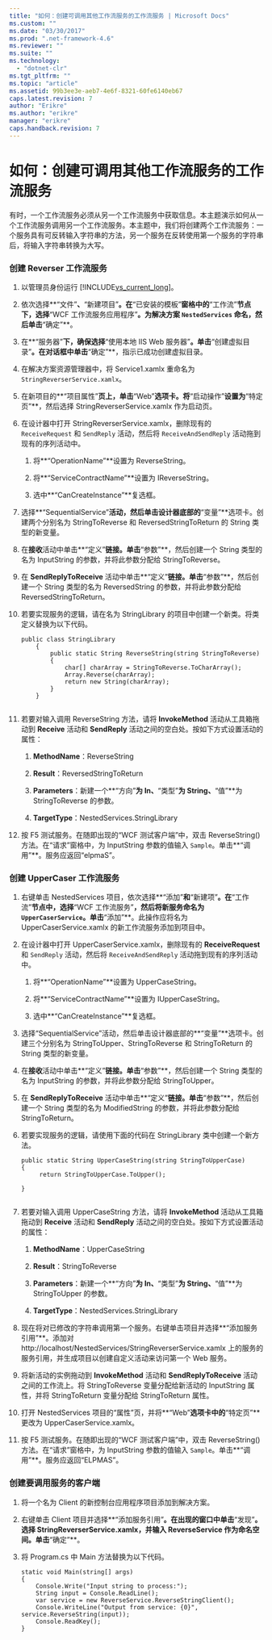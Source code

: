 ```yaml
---
title: "如何：创建可调用其他工作流服务的工作流服务 | Microsoft Docs"
ms.custom: ""
ms.date: "03/30/2017"
ms.prod: ".net-framework-4.6"
ms.reviewer: ""
ms.suite: ""
ms.technology: 
  - "dotnet-clr"
ms.tgt_pltfrm: ""
ms.topic: "article"
ms.assetid: 99b3ee3e-aeb7-4e6f-8321-60fe6140eb67
caps.latest.revision: 7
author: "Erikre"
ms.author: "erikre"
manager: "erikre"
caps.handback.revision: 7
---
```

# 如何：创建可调用其他工作流服务的工作流服务
有时，一个工作流服务必须从另一个工作流服务中获取信息。本主题演示如何从一个工作流服务调用另一个工作流服务。本主题中，我们将创建两个工作流服务：一个服务具有可反转输入字符串的方法，另一个服务在反转使用第一个服务的字符串后，将输入字符串转换为大写。  
  
### 创建 Reverser 工作流服务  
  
1.  以管理员身份运行 [!INCLUDE[vs_current_long](../../../../includes/vs-current-long-md.md)]。  
  
2.  依次选择**“文件”**、**“新建项目”**。在**“已安装的模板”**窗格中的**“工作流”**节点下，选择**“WCF 工作流服务应用程序”**。为解决方案 `NestedServices` 命名，然后单击**“确定”**。  
  
3.  在**“服务器”**下，确保选择**“使用本地 IIS Web 服务器”**。单击**“创建虚拟目录”**。在对话框中单击**“确定”**，指示已成功创建虚拟目录。  
  
4.  在解决方案资源管理器中，将 Service1.xamlx 重命名为 `StringReverserService.xamlx`。  
  
5.  在新项目的**“项目属性”**页上，单击**“Web”**选项卡。将**“启动操作”**设置为**“特定页”**，然后选择 StringReverserService.xamlx 作为启动页。  
  
6.  在设计器中打开 StringReverserService.xamlx，删除现有的 `ReceiveRequest` 和 `SendReply` 活动，然后将 `ReceiveAndSendReply` 活动拖到现有的序列活动中。  
  
    1.  将**“OperationName”**设置为 ReverseString。  
  
    2.  将**“ServiceContractName”**设置为 IReverseString。  
  
    3.  选中**“CanCreateInstance”**复选框。  
  
7.  选择**“SequentialService”**活动，然后单击设计器底部的**“变量”**选项卡。创建两个分别名为 StringToReverse 和 ReversedStringToReturn 的 String 类型的新变量。  
  
8.  在**接收**活动中单击**“定义”**链接。单击**“参数”**，然后创建一个 String 类型的名为 InputString 的参数，并将此参数分配给 StringToReverse。  
  
9. 在 **SendReplyToReceive** 活动中单击**“定义”**链接。单击**“参数”**，然后创建一个 String 类型的名为 ReversedString 的参数，并将此参数分配给 ReversedStringToReturn。  
  
10. 若要实现服务的逻辑，请在名为 StringLibrary 的项目中创建一个新类。将类定义替换为以下代码。  
  
    ```  
    public class StringLibrary  
        {  
            public static String ReverseString(string StringToReverse)  
            {  
                char[] charArray = StringToReverse.ToCharArray();  
                Array.Reverse(charArray);  
                return new String(charArray);  
            }  
        }  
  
    ```  
  
11. 若要对输入调用 ReverseString 方法，请将 **InvokeMethod** 活动从工具箱拖动到 **Receive** 活动和 **SendReply** 活动之间的空白处。按如下方式设置活动的属性：  
  
    1.  **MethodName**：ReverseString  
  
    2.  **Result**：ReversedStringToReturn  
  
    3.  **Parameters**：新建一个**“方向”**为 In、**“类型”**为 String、**“值”**为 StringToReverse 的参数。  
  
    4.  **TargetType**：NestedServices.StringLibrary  
  
12. 按 F5 测试服务。在随即出现的“WCF 测试客户端”中，双击 ReverseString\(\) 方法。在“请求”窗格中，为 InputString 参数的值输入 `Sample`。单击**“调用”**。服务应返回“elpmaS”。  
  
### 创建 UpperCaser 工作流服务  
  
1.  右键单击 NestedServices 项目，依次选择**“添加”**和**“新建项”**。在**“工作流”**节点中，选择**“WCF 工作流服务”**，然后将新服务命名为 `UpperCaserService`。单击**“添加”**。此操作应将名为 UpperCaserService.xamlx 的新工作流服务添加到项目中。  
  
2.  在设计器中打开 UpperCaserService.xamlx，删除现有的 **ReceiveRequest** 和 `SendReply` 活动，然后将 `ReceiveAndSendReply` 活动拖到现有的序列活动中。  
  
    1.  将**“OperationName”**设置为 UpperCaseString。  
  
    2.  将**“ServiceContractName”**设置为 IUpperCaseString。  
  
    3.  选中**“CanCreateInstance”**复选框。  
  
3.  选择“SequentialService”活动，然后单击设计器底部的**“变量”**选项卡。创建三个分别名为 StringToUpper、StringToReverse 和 StringToReturn 的 String 类型的新变量。  
  
4.  在**接收**活动中单击**“定义”**链接。单击**“参数”**，然后创建一个 String 类型的名为 InputString 的参数，并将此参数分配给 StringToUpper。  
  
5.  在 **SendReplyToReceive** 活动中单击**“定义”**链接。单击**“参数”**，然后创建一个 String 类型的名为 ModifiedString 的参数，并将此参数分配给 StringToReturn。  
  
6.  若要实现服务的逻辑，请使用下面的代码在 StringLibrary 类中创建一个新方法。  
  
    ```  
    public static String UpperCaseString(string StringToUpperCase)  
    {  
         return StringToUpperCase.ToUpper();  
  
    }  
  
    ```  
  
7.  若要对输入调用 UpperCaseString 方法，请将 **InvokeMethod** 活动从工具箱拖动到 **Receive** 活动和 **SendReply** 活动之间的空白处。按如下方式设置活动的属性：  
  
    1.  **MethodName**：UpperCaseString  
  
    2.  **Result**：StringToReverse  
  
    3.  **Parameters**：新建一个**“方向”**为 In、**“类型”**为 String、**“值”**为 StringToUpper 的参数。  
  
    4.  **TargetType**：NestedServices.StringLibrary  
  
8.  现在将对已修改的字符串调用第一个服务。右键单击项目并选择**“添加服务引用”**。添加对 http:\/\/localhost\/NestedServices\/StringReverserService.xamlx 上的服务的服务引用，并生成项目以创建自定义活动来访问第一个 Web 服务。  
  
9. 将新活动的实例拖动到 **InvokeMethod** 活动和 **SendReplyToReceive** 活动之间的工作流上。将 StringToReverse 变量分配给新活动的 InputString 属性，并将 StringToReturn 变量分配给 StringToReturn 属性。  
  
10. 打开 NestedServices 项目的“属性”页，并将**“Web”**选项卡中的**“特定页”**更改为 UpperCaserService.xamlx。  
  
11. 按 F5 测试服务。在随即出现的“WCF 测试客户端”中，双击 ReverseString\(\) 方法。在“请求”窗格中，为 InputString 参数的值输入 `Sample`。单击**“调用”**。服务应返回“ELPMAS”。  
  
### 创建要调用服务的客户端  
  
1.  将一个名为 Client 的新控制台应用程序项目添加到解决方案。  
  
2.  右键单击 Client 项目并选择**“添加服务引用”**。在出现的窗口中单击**“发现”**。选择 StringReverserService.xamlx，并输入 ReverseService 作为命名空间。单击**“确定”**。  
  
3.  将 Program.cs 中 Main 方法替换为以下代码。  
  
    ```  
    static void Main(string[] args)  
    {  
        Console.Write("Input string to process:");  
        String input = Console.ReadLine();  
        var service = new ReverseService.ReverseStringClient();  
        Console.WriteLine("Output from service: {0}", service.ReverseString(input));  
        Console.ReadKey();  
    }  
  
    ```